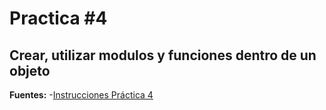 # Practica #4
## Crear, utilizar modulos y funciones dentro de un objeto

**Fuentes:** 
-[Instrucciones Práctica 4](https://docs.google.com/document/d/1A4aoMc9QA1EZ2qQHlzweN32HdB_CXkwWOoD1TmD4kg0/edit)
